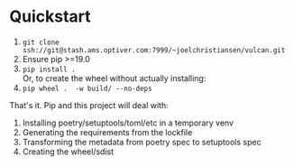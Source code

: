 # Quickstart

1. `git clone ssh://git@stash.ams.optiver.com:7999/~joelchristiansen/vulcan.git`
2. Ensure pip >=19.0
3. `pip install .`  
Or, to create the wheel without actually installing:
3. `pip wheel .  -w build/ --no-deps`


That's it. Pip and this project will deal with:

1. Installing poetry/setuptools/toml/etc in a temporary venv
2. Generating the requirements from the lockfile
3. Transforming the metadata from poetry spec to setuptools spec
4. Creating the wheel/sdist
